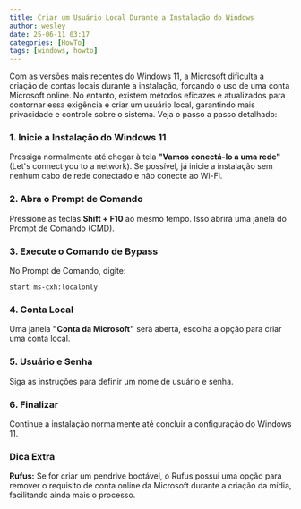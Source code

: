 ```yaml
---
title: Criar um Usuário Local Durante a Instalação do Windows
author: wesley
date: 25-06-11 03:17
categories: [HowTo]
tags: [windows, howto]
---
```

Com as versões mais recentes do Windows 11, a Microsoft dificulta a criação de contas locais durante a instalação, forçando o uso de uma conta Microsoft online. No entanto, existem métodos eficazes e atualizados para contornar essa exigência e criar um usuário local, garantindo mais privacidade e controle sobre o sistema. Veja o passo a passo detalhado:

### 1. **Inicie a Instalação do Windows 11**
Prossiga normalmente até chegar à tela **"Vamos conectá-lo a uma rede"** (Let's connect you to a network).
Se possível, já inicie a instalação sem nenhum cabo de rede conectado e não conecte ao Wi-Fi.

### 2. **Abra o Prompt de Comando**
Pressione as teclas **Shift + F10** ao mesmo tempo. Isso abrirá uma janela do Prompt de Comando (CMD).

### 3. **Execute o Comando de Bypass**
No Prompt de Comando, digite:
```
start ms-cxh:localonly
```

### 4. Conta Local
Uma janela **"Conta da Microsoft"** será aberta, escolha a opção para criar uma conta local.

### 5. Usuário e Senha
Siga as instruções para definir um nome de usuário e senha.

### 6. Finalizar 
Continue a instalação normalmente até concluir a configuração do Windows 11.

### **Dica Extra**
**Rufus:** Se for criar um pendrive bootável, o Rufus possui uma opção para remover o requisito de conta online da Microsoft durante a criação da mídia, facilitando ainda mais o processo.
